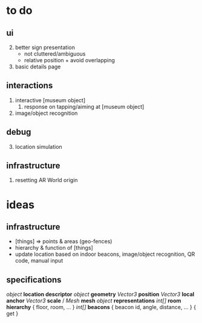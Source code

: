 # to do

## ui
2. better sign presentation
    - not cluttered/ambiguous
    - relative position + avoid overlapping
4. basic details page

## interactions
1. interactive [museum object]
    1. response on tapping/aiming at [museum object]
1. image/object recognition

## debug
3. location simulation

## infrastructure
1. resetting AR World origin

# ideas

## infrastructure
- [things] => points & areas (geo-fences)
- hierarchy & function of [things]
- update location based on indoor beacons, image/object recognition, QR code, manual input

## specifications

_object_ **location descriptor**
    _object_ **geometry**
        _Vector3_ **position**
        _Vector3_ **local anchor**
        _Vector3_ **scale** / _Mesh_ **mesh**
    _object_ **representations**
        _int[]_ **room hierarchy** { floor, room, ... }
        _int[]_ **beacons** { beacon id, angle, distance, ... } { get }
